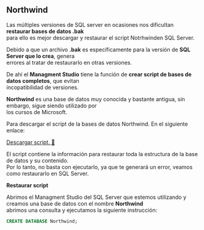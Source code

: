 ## Northwind 

Las múltiples versiones de SQL server en ocasiones nos dificultan **restaurar bases de datos .bak**  
para ello es mejor descargar y restaurar el script Notrhwinden SQL Server.  

Debido a que un archivo **.bak** es especificamente para la versión de **SQL Server que lo crea**, genera  
errores al tratar de restaurarlo en otras versiones.  

De ahí el **Managment Studio** tiene la función de **crear script de bases de datos completos**, que evitan  
incopatibilidad de versiones.  

**Northwind** es una base de datos muy conocida y bastante antigua, sin embargo, sigue siendo utilizado por  
los cursos de Microsoft.  

Para descargar el script de la bases de datos Northwind. En el siguiente enlace:  

[Descargar script. 💾](Scripts/Northwind.sql)

El script contiene la información para restaurar toda la estructura de la base de datos y su contenido.  
Por lo tanto, no basta con ejecutarlo, ya que te generará un error, veamos como restaurarlo en SQL Server.  

**Restaurar script**  

Abrimos el Managment Studio del SQL Server que estemos utilizando y creamos una base de datos con el nombre **Northwind**  
abrimos una consulta y ejecutamos la siguiente instrucción:  

```sql
CREATE DATABASE Northwind;
```



